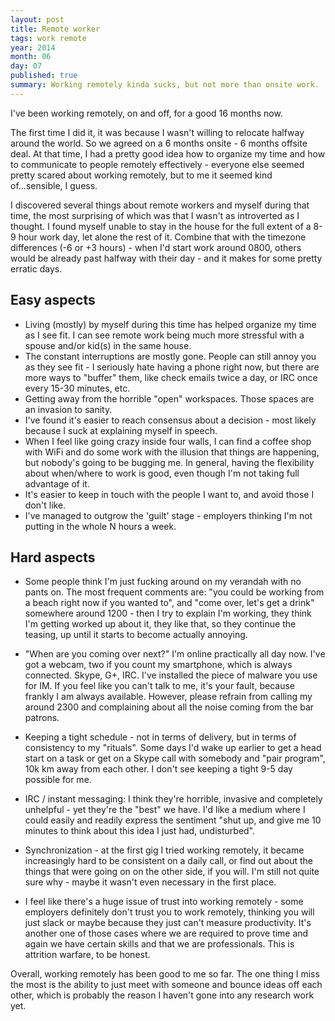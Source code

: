 ```yaml
---
layout: post
title: Remote worker
tags: work remote
year: 2014
month: 06
day: 07
published: true
summary: Working remotely kinda sucks, but not more than onsite work.
---
```

I've been working remotely, on and off, for a good 16 months now.

The first time I did it, it was because I wasn't willing to relocate halfway around the
world. So we agreed on a 6 months onsite - 6 months offsite deal. At that time, I had a
pretty good idea how to organize my time and how to communicate to people remotely
effectively - everyone else seemed pretty scared about working remotely, but to me it
seemed kind of...sensible, I guess.

I discovered several things about remote workers and myself during that time, the most
surprising of which was that I wasn't as introverted as I thought. I found myself unable
to stay in the house for the full extent of a 8-9 hour work day, let alone the rest of it.
Combine that with the timezone differences (-6 or +3 hours) - when I'd start work around
0800, others would be already past halfway with their day - and it makes for some pretty
erratic days.

## Easy aspects

* Living (mostly) by myself during this time has helped organize my time as I see fit. I
  can see remote work being much more stressful with a spouse and/or kid(s) in the same
  house.
* The constant interruptions are mostly gone. People can still annoy you as they see fit -
  I seriously hate having a phone right now, but there are more ways to "buffer" them,
  like check emails twice a day, or IRC once every 15-30 minutes, etc.
* Getting away from the horrible "open" workspaces. Those spaces are an invasion to
  sanity.
* I've found it's easier to reach consensus about a decision - most likely because I suck
  at explaining myself in speech.
* When I feel like going crazy inside four walls, I can find a coffee shop with WiFi and
  do some work with the illusion that things are happening, but nobody's going to be
  bugging me. In general, having the flexibility about when/where to work is good, even
  though I'm not taking full advantage of it.
* It's easier to keep in touch with the people I want to, and avoid those I don't like.
* I've managed to outgrow the 'guilt' stage - employers thinking I'm not putting in the
  whole N hours a week.

## Hard aspects

* Some people think I'm just fucking around on my verandah with no pants on. The most
  frequent comments are: "you could be working from a beach right now if you wanted to",
  and "come over, let's get a drink" somewhere around 1200 - then I try to explain I'm
  working, they think I'm getting worked up about it, they like that, so they continue the
  teasing, up until it starts to become actually annoying.
* "When are you coming over next?" I'm online practically all day now. I've got a webcam,
  two if you count my smartphone, which is always connected. Skype, G+, IRC. I've
  installed the piece of malware you use for IM. If you feel like you can't talk to me,
  it's your fault, because frankly I am always available. However, please refrain from
  calling my around 2300 and complaining about all the noise coming from the bar patrons.

* Keeping a tight schedule - not in terms of delivery, but in terms of consistency to my
  "rituals". Some days I'd wake up earlier to get a head start on a task or get on a Skype
  call with somebody and "pair program", 10k km away from each other. I don't see keeping
  a tight 9-5 day possible for me.
* IRC / instant messaging: I think they're horrible, invasive and completely unhelpful -
  yet they're the "best" we have.
  I'd like a medium where I could easily and readily express the sentiment "shut up, and
  give me 10 minutes to think about this idea I just had, undisturbed".
* Synchronization - at the first gig I tried working remotely,  it became increasingly
  hard to be consistent on a daily call, or find out about the things that were going on
  on the other side, if you will. I'm still not quite sure why - maybe it wasn't even
  necessary in the first place.
* I feel like there's a huge issue of trust into working remotely - some employers
  definitely don't trust you to work remotely, thinking you will just slack or maybe
  because they just can't measure productivity. It's another one of those cases where we
  are required to prove time and again we have certain skills and that we are
  professionals. This is attrition warfare, to be honest.

Overall, working remotely has been good to me so far. The one thing I miss the most is the
ability to just meet with someone and bounce ideas off each other, which is probably the
reason I haven't gone into any research work yet.
